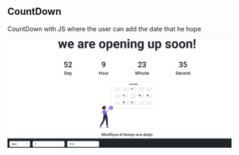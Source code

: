 ## CountDown
CountDown with JS where the user can add the date that he hope

![img](https://github.com/andreshurtadoo/CountDown/blob/main/imgCount.png)
